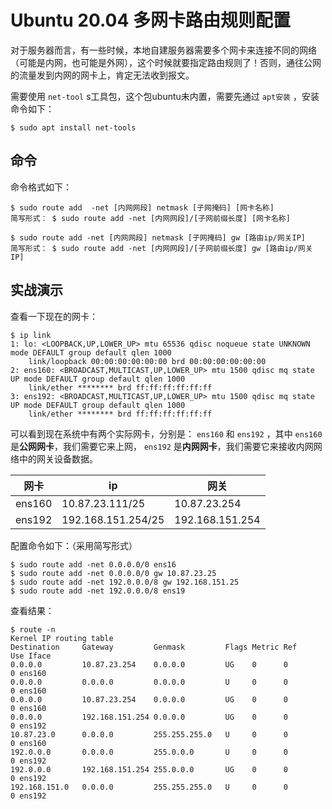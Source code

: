 # Ubuntu 20.04 多网卡路由规则配置

对于服务器而言，有一些时候，本地自建服务器需要多个网卡来连接不同的网络（可能是内网，也可能是外网），这个时候就要指定路由规则了！否则，通往公网的流量发到内网的网卡上，肯定无法收到报文。

需要使用 `net-tool` s工具包，这个包ubuntu未内置，需要先通过 `apt安装` ，安装命令如下：

``` shell
$ sudo apt install net-tools
```

## 命令

命令格式如下：

``` shell
$ sudo route add  -net [内网网段] netmask [子网掩码] [网卡名称]
简写形式： $ sudo route add -net [内网网段]/[子网前缀长度] [网卡名称]
 
$ sudo route add -net [内网网段] netmask [子网掩码] gw [路由ip/网关IP]
简写形式： $ sudo route add -net [内网网段]/[子网前缀长度] gw [路由ip/网关IP]
```

## 实战演示

查看一下现在的网卡：

``` shelll
$ ip link
1: lo: <LOOPBACK,UP,LOWER_UP> mtu 65536 qdisc noqueue state UNKNOWN mode DEFAULT group default qlen 1000
    link/loopback 00:00:00:00:00:00 brd 00:00:00:00:00:00
2: ens160: <BROADCAST,MULTICAST,UP,LOWER_UP> mtu 1500 qdisc mq state UP mode DEFAULT group default qlen 1000
    link/ether ******** brd ff:ff:ff:ff:ff:ff
3: ens192: <BROADCAST,MULTICAST,UP,LOWER_UP> mtu 1500 qdisc mq state UP mode DEFAULT group default qlen 1000
    link/ether ******** brd ff:ff:ff:ff:ff:ff
```

可以看到现在系统中有两个实际网卡，分别是： `ens160` 和 `ens192` ，其中 `ens160` 是**公网网卡**，我们需要它来上网， `ens192` 是**内网网卡**，我们需要它来接收内网网络中的网关设备数据。

|网卡|ip|网关|
|-----|-----|-----|
|ens160|10.87.23.111/25|10.87.23.254|
|ens192|192.168.151.254/25|192.168.151.254|

配置命令如下：（采用简写形式）

``` shell
$ sudo route add -net 0.0.0.0/0 ens16
$ sudo route add -net 0.0.0.0/0 gw 10.87.23.25
$ sudo route add -net 192.0.0.0/8 gw 192.168.151.25
$ sudo route add -net 192.0.0.0/8 ens19
```

查看结果：

``` shell
$ route -n
Kernel IP routing table
Destination     Gateway         Genmask         Flags Metric Ref    Use Iface
0.0.0.0         10.87.23.254    0.0.0.0         UG    0      0        0 ens160
0.0.0.0         0.0.0.0         0.0.0.0         U     0      0        0 ens160
0.0.0.0         10.87.23.254    0.0.0.0         UG    0      0        0 ens160
0.0.0.0         192.168.151.254 0.0.0.0         UG    0      0        0 ens192
10.87.23.0      0.0.0.0         255.255.255.0   U     0      0        0 ens160
192.0.0.0       0.0.0.0         255.0.0.0       U     0      0        0 ens192
192.0.0.0       192.168.151.254 255.0.0.0       UG    0      0        0 ens192
192.168.151.0   0.0.0.0         255.255.255.0   U     0      0        0 ens192
```
